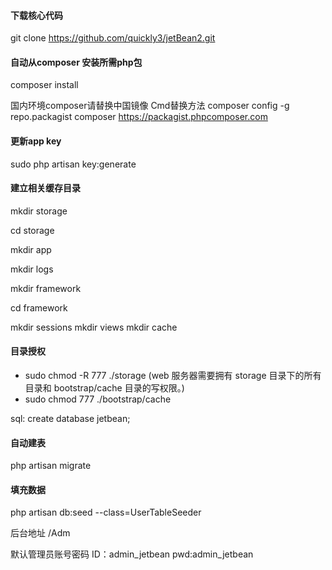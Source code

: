 #### 下载核心代码
git clone https://github.com/quickly3/jetBean2.git



#### 自动从composer 安装所需php包
composer install

国内环境composer请替换中国镜像
	Cmd替换方法
	composer config -g repo.packagist composer https://packagist.phpcomposer.com

#### 更新app key
sudo php artisan key:generate


#### 建立相关缓存目录
mkdir storage

cd storage

mkdir app

mkdir logs 

mkdir framework

cd framework

mkdir sessions
mkdir views
mkdir cache

#### 目录授权
* sudo chmod -R 777 ./storage  (web 服务器需要拥有 storage 目录下的所有目录和 bootstrap/cache 目录的写权限。)
* sudo chmod 777 ./bootstrap/cache

sql:
create database jetbean;


#### 自动建表  
php artisan migrate
#### 填充数据 
php artisan db:seed --class=UserTableSeeder

后台地址
/Adm

默认管理员账号密码
ID：admin_jetbean
pwd:admin_jetbean